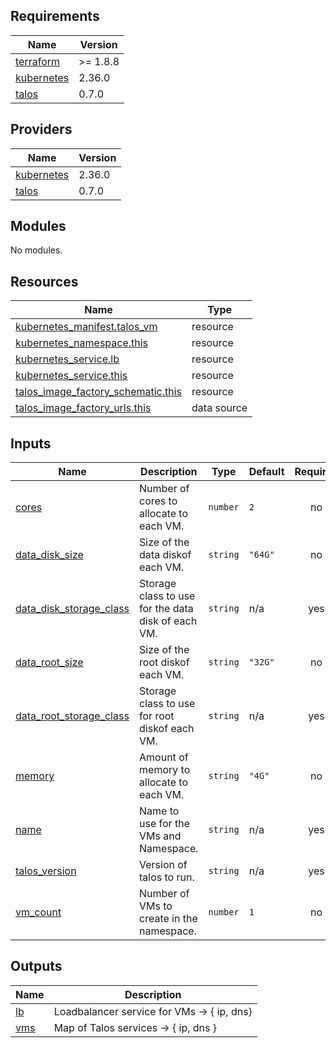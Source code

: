 <!-- BEGIN_TF_DOCS -->
## Requirements

| Name | Version |
|------|---------|
| <a name="requirement_terraform"></a> [terraform](#requirement\_terraform) | >= 1.8.8 |
| <a name="requirement_kubernetes"></a> [kubernetes](#requirement\_kubernetes) | 2.36.0 |
| <a name="requirement_talos"></a> [talos](#requirement\_talos) | 0.7.0 |

## Providers

| Name | Version |
|------|---------|
| <a name="provider_kubernetes"></a> [kubernetes](#provider\_kubernetes) | 2.36.0 |
| <a name="provider_talos"></a> [talos](#provider\_talos) | 0.7.0 |

## Modules

No modules.

## Resources

| Name | Type |
|------|------|
| [kubernetes_manifest.talos_vm](https://registry.terraform.io/providers/hashicorp/kubernetes/2.36.0/docs/resources/manifest) | resource |
| [kubernetes_namespace.this](https://registry.terraform.io/providers/hashicorp/kubernetes/2.36.0/docs/resources/namespace) | resource |
| [kubernetes_service.lb](https://registry.terraform.io/providers/hashicorp/kubernetes/2.36.0/docs/resources/service) | resource |
| [kubernetes_service.this](https://registry.terraform.io/providers/hashicorp/kubernetes/2.36.0/docs/resources/service) | resource |
| [talos_image_factory_schematic.this](https://registry.terraform.io/providers/siderolabs/talos/0.7.0/docs/resources/image_factory_schematic) | resource |
| [talos_image_factory_urls.this](https://registry.terraform.io/providers/siderolabs/talos/0.7.0/docs/data-sources/image_factory_urls) | data source |

## Inputs

| Name | Description | Type | Default | Required |
|------|-------------|------|---------|:--------:|
| <a name="input_cores"></a> [cores](#input\_cores) | Number of cores to allocate to each VM. | `number` | `2` | no |
| <a name="input_data_disk_size"></a> [data\_disk\_size](#input\_data\_disk\_size) | Size of the data diskof each VM. | `string` | `"64G"` | no |
| <a name="input_data_disk_storage_class"></a> [data\_disk\_storage\_class](#input\_data\_disk\_storage\_class) | Storage class to use for the data disk of each VM. | `string` | n/a | yes |
| <a name="input_data_root_size"></a> [data\_root\_size](#input\_data\_root\_size) | Size of the root diskof each VM. | `string` | `"32G"` | no |
| <a name="input_data_root_storage_class"></a> [data\_root\_storage\_class](#input\_data\_root\_storage\_class) | Storage class to use for root diskof each VM. | `string` | n/a | yes |
| <a name="input_memory"></a> [memory](#input\_memory) | Amount of memory to allocate to each VM. | `string` | `"4G"` | no |
| <a name="input_name"></a> [name](#input\_name) | Name to use for the VMs and Namespace. | `string` | n/a | yes |
| <a name="input_talos_version"></a> [talos\_version](#input\_talos\_version) | Version of talos to run. | `string` | n/a | yes |
| <a name="input_vm_count"></a> [vm\_count](#input\_vm\_count) | Number of VMs to create in the namespace. | `number` | `1` | no |

## Outputs

| Name | Description |
|------|-------------|
| <a name="output_lb"></a> [lb](#output\_lb) | Loadbalancer service for VMs -> { ip, dns} |
| <a name="output_vms"></a> [vms](#output\_vms) | Map of Talos services -> { ip, dns } |
<!-- END_TF_DOCS -->